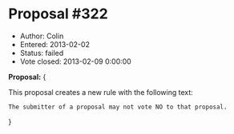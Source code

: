 Proposal #322
============= 
* Author: Colin
* Entered: 2013-02-02 
* Status: failed
* Vote closed: 2013-02-09 0:00:00

__Proposal:__
{

This proposal creates a new rule with the following text:

    The submitter of a proposal may not vote NO to that proposal.

}
